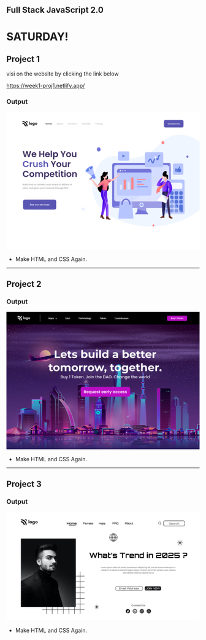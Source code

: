 ## Full Stack JavaScript 2.0

# SATURDAY!

## Project 1
visi on the website by clicking the link below

https://week1-proj1.netlify.app/

### Output
![Project 1](./Project%2001/output.png)



- Make HTML and CSS Again.

---

## Project 2

### Output

![Project 2](./Project%2002/output.png)

- Make HTML and CSS Again.

---

## Project 3

### Output

![Project 1](./Project%2003/output.png)

- Make HTML and CSS Again.
